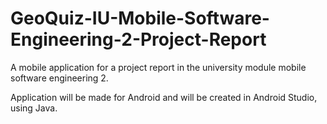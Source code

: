 # GeoQuiz-IU-Mobile-Software-Engineering-2-Project-Report

A mobile application for a project report in the university module mobile software engineering 2.

Application will be made for Android and will be created in Android Studio, using Java. 

